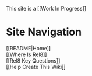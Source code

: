 This site is a [[Work In Progress]]

# Site Navigation

[[README|Home]]  
[[Where Is Rel8]]  
[[Rel8 Key Questions]]  
[[Help Create This Wiki]]  

<!-- Comment not rendered visibly to web

Feel free to edit this page. Remember to add two space characters to the end of lines to make a line break, or separate menu links will run together one one line.
-->
